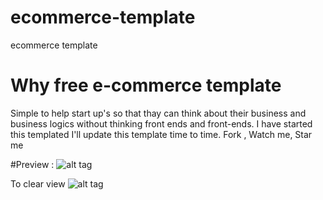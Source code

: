 # ecommerce-template
ecommerce template
# Why free e-commerce template
Simple to help start up's so that thay can think about their business and business logics without thinking front ends and front-ends.
I have started this templated I'll update this template time to time. 
Fork , Watch me, Star me

#Preview :
![alt tag](https://lh3.googleusercontent.com/-SIxu-YsURXI/VbUYPSlT70I/AAAAAAAAAAk/Md78IuYsfxg/w271-h577-no/free%2Becommerce%2Btemplate%2B.png)

To clear view
![alt tag](https://plus.google.com/101630678109025988200/posts/dkXLXRGJX1u)
